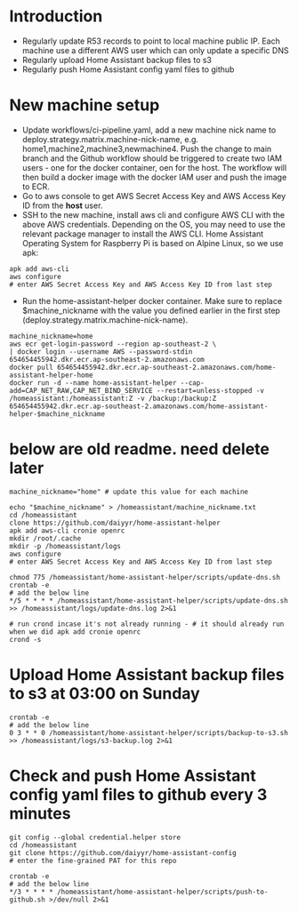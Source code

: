 # Introduction
- Regularly update R53 records to point to local machine public IP. Each machine use a different AWS user which can only update a specific DNS
- Regularly upload Home Assistant backup files to s3
- Regularly push Home Assistant config yaml files to github

# New machine setup
- Update workflows/ci-pipeline.yaml, add a new machine nick name to deploy.strategy.matrix.machine-nick-name, e.g. home1,machine2,machine3,newmachine4. Push the change to main branch and the Github workflow should be triggered to create two IAM users - one for the docker container, oen for the host. The workflow will then build a docker image with the docker IAM user and push the image to ECR.
- Go to aws console to get AWS Secret Access Key and AWS Access Key ID from the <strong>host</strong> user.
- SSH to the new machine, install aws cli and configure AWS CLI with the above AWS credentials. Depending on the OS, you may need to use the relevant package manager to install the AWS CLI. Home Assistant Operating System for Raspberry Pi is based on Alpine Linux, so we use apk:
```
apk add aws-cli
aws configure
# enter AWS Secret Access Key and AWS Access Key ID from last step
```
- Run the home-assistant-helper docker container. Make sure to replace $machine_nickname with the value you defined earlier in the first step (deploy.strategy.matrix.machine-nick-name).

```
machine_nickname=home
aws ecr get-login-password --region ap-southeast-2 \
| docker login --username AWS --password-stdin 654654455942.dkr.ecr.ap-southeast-2.amazonaws.com
docker pull 654654455942.dkr.ecr.ap-southeast-2.amazonaws.com/home-assistant-helper-home
docker run -d --name home-assistant-helper --cap-add=CAP_NET_RAW,CAP_NET_BIND_SERVICE --restart=unless-stopped -v /homeassistant:/homeassistant:Z -v /backup:/backup:Z 654654455942.dkr.ecr.ap-southeast-2.amazonaws.com/home-assistant-helper-$machine_nickname
```




# below are old readme. need delete later

```
machine_nickname="home" # update this value for each machine

echo "$machine_nickname" > /homeassistant/machine_nickname.txt
cd /homeassistant
clone https://github.com/daiyyr/home-assistant-helper
apk add aws-cli cronie openrc
mkdir /root/.cache
mkdir -p /homeassistant/logs
aws configure
# enter AWS Secret Access Key and AWS Access Key ID from last step

chmod 775 /homeassistant/home-assistant-helper/scripts/update-dns.sh
crontab -e
# add the below line
*/5 * * * * /homeassistant/home-assistant-helper/scripts/update-dns.sh >> /homeassistant/logs/update-dns.log 2>&1

# run crond incase it's not already running - # it should already run when we did apk add cronie openrc
crond -s
```


# Upload Home Assistant backup files to s3 at 03:00 on Sunday
```
crontab -e
# add the below line
0 3 * * 0 /homeassistant/home-assistant-helper/scripts/backup-to-s3.sh >> /homeassistant/logs/s3-backup.log 2>&1
```

# Check and push Home Assistant config yaml files to github every 3 minutes
```
git config --global credential.helper store
cd /homeassistant
git clone https://github.com/daiyyr/home-assistant-config
# enter the fine-grained PAT for this repo

crontab -e
# add the below line
*/3 * * * * /homeassistant/home-assistant-helper/scripts/push-to-github.sh >/dev/null 2>&1
```
